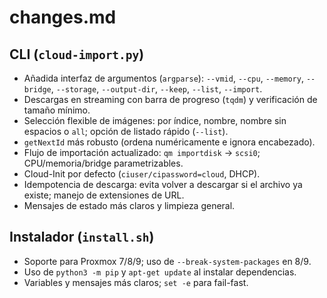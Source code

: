 # changes.md
## CLI (`cloud-import.py`)

* Añadida interfaz de argumentos (`argparse`): `--vmid`, `--cpu`, `--memory`, `--bridge`, `--storage`, `--output-dir`, `--keep`, `--list`, `--import`.
* Descargas en streaming con barra de progreso (`tqdm`) y verificación de tamaño mínimo.
* Selección flexible de imágenes: por índice, nombre, nombre sin espacios o `all`; opción de listado rápido (`--list`).
* `getNextId` más robusto (ordena numéricamente e ignora encabezado).
* Flujo de importación actualizado: `qm importdisk` → `scsi0`; CPU/memoria/bridge parametrizables.
* Cloud-Init por defecto (`ciuser/cipassword=cloud`, DHCP).
* Idempotencia de descarga: evita volver a descargar si el archivo ya existe; manejo de extensiones de URL.
* Mensajes de estado más claros y limpieza general.

## Instalador (`install.sh`)

* Soporte para Proxmox 7/8/9; uso de `--break-system-packages` en 8/9.
* Uso de `python3 -m pip` y `apt-get update` al instalar dependencias.
* Variables y mensajes más claros; `set -e` para fail-fast.
